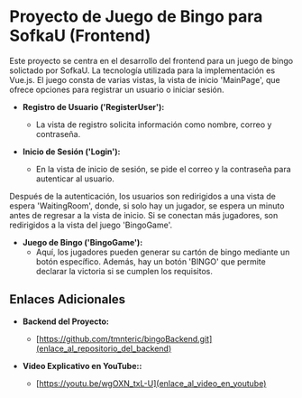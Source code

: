 # Proyecto de Juego de Bingo para SofkaU (Frontend)

Este proyecto se centra en el desarrollo del frontend para un juego de bingo solictado por SofkaU. La tecnología utilizada para la implementación es Vue.js. El juego consta de varias vistas, la vista de inicio 'MainPage', que ofrece opciones para registrar un usuario o iniciar sesión.

- **Registro de Usuario ('RegisterUser'):**
  - La vista de registro solicita información como nombre, correo y contraseña.

- **Inicio de Sesión ('Login'):**
  - En la vista de inicio de sesión, se pide el correo y la contraseña para autenticar al usuario.

Después de la autenticación, los usuarios son redirigidos a una vista de espera 'WaitingRoom', donde, si solo hay un jugador, se espera un minuto antes de regresar a la vista de inicio. Si se conectan más jugadores, son redirigidos a la vista del juego 'BingoGame'.

- **Juego de Bingo ('BingoGame'):**
  - Aquí, los jugadores pueden generar su cartón de bingo mediante un botón específico. Además, hay un botón 'BINGO' que permite declarar la victoria si se cumplen los requisitos.

## Enlaces Adicionales

- **Backend del Proyecto:**
  - [https://github.com/tmnteric/bingoBackend.git](enlace_al_repositorio_del_backend)

- **Video Explicativo en YouTube::**
  - [https://youtu.be/wgOXN_txL-U](enlace_al_video_en_youtube)
